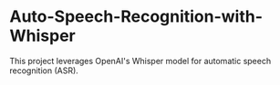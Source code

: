 # Auto-Speech-Recognition-with-Whisper
This project leverages OpenAI's Whisper model for automatic speech recognition (ASR).
